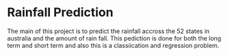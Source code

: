 # Rainfall Prediction

The main of this project is to predict the rainfall accross the 52 states in australia and the amount of rain fall. This pediction is done for both the long term and short term and also this is a classiication and regression problem.
